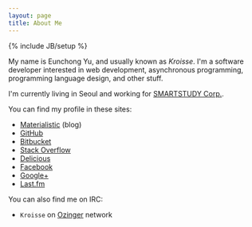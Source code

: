 ```yaml
---
layout: page
title: About Me
---
```

{% include JB/setup %}

My name is Eunchong Yu, and usually known as *Kroisse*. I'm a software developer interested in web development, asynchronous programming, programming language design, and other stuff.

I'm currently living in Seoul and working for [SMARTSTUDY Corp.][].


[SMARTSTUDY Corp.]: http://www.smartstudy.co.kr/


You can find my profile in these sites:

- [Materialistic](http://blog.materialistic.kr/) (blog)
- [GitHub](https://github.com/Kroisse)
- [Bitbucket](https://bitbucket.org/kroisse)
- [Stack Overflow](http://stackoverflow.com/users/676818/kroisse)
- [Delicious](https://delicious.com/kroisse)
- [Facebook](https://www.facebook.com/eunchong.yu)
- [Google+](https://plus.google.com/+EunchongYu)
- [Last.fm](http://www.last.fm/user/Kroisse)


You can also find me on IRC:

- `Kroisse` on [Ozinger][] network


[Ozinger]: http://ozinger.org/
